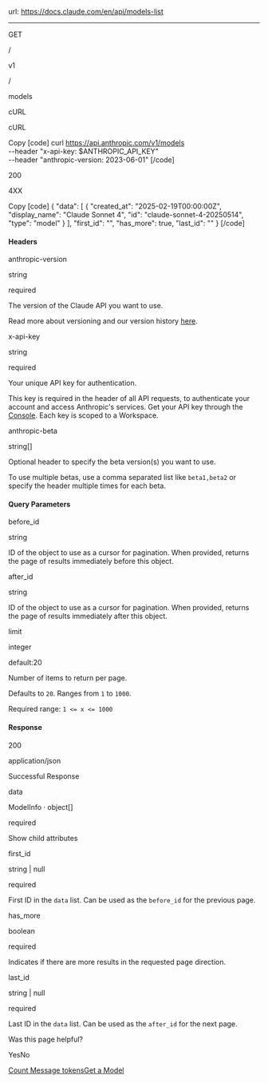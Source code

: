 url: https://docs.claude.com/en/api/models-list

---

GET

/

v1

/

models

cURL

cURL

Copy
[code]
    curl https://api.anthropic.com/v1/models \
         --header "x-api-key: $ANTHROPIC_API_KEY" \
         --header "anthropic-version: 2023-06-01"
[/code]

200

4XX

Copy
[code]
    {
      "data": [
        {
          "created_at": "2025-02-19T00:00:00Z",
          "display_name": "Claude Sonnet 4",
          "id": "claude-sonnet-4-20250514",
          "type": "model"
        }
      ],
      "first_id": "<string>",
      "has_more": true,
      "last_id": "<string>"
    }
[/code]

#### Headers

anthropic-version

string

required

The version of the Claude API you want to use.

Read more about versioning and our version history [here](/api/versioning).

x-api-key

string

required

Your unique API key for authentication.

This key is required in the header of all API requests, to authenticate your account and access Anthropic's services. Get your API key through the [Console](https://console.anthropic.com/settings/keys). Each key is scoped to a Workspace.

anthropic-beta

string\[\]

Optional header to specify the beta version\(s\) you want to use.

To use multiple betas, use a comma separated list like `beta1,beta2` or specify the header multiple times for each beta.

#### Query Parameters

before\_id

string

ID of the object to use as a cursor for pagination. When provided, returns the page of results immediately before this object.

after\_id

string

ID of the object to use as a cursor for pagination. When provided, returns the page of results immediately after this object.

limit

integer

default:20

Number of items to return per page.

Defaults to `20`. Ranges from `1` to `1000`.

Required range: `1 <= x <= 1000`

#### Response

200

application/json

Successful Response

data

ModelInfo · object\[\]

required

Show child attributes

first\_id

string | null

required

First ID in the `data` list. Can be used as the `before_id` for the previous page.

has\_more

boolean

required

Indicates if there are more results in the requested page direction.

last\_id

string | null

required

Last ID in the `data` list. Can be used as the `after_id` for the next page.

Was this page helpful?

YesNo

[Count Message tokens](/en/api/messages-count-tokens)[Get a Model](/en/api/models)
